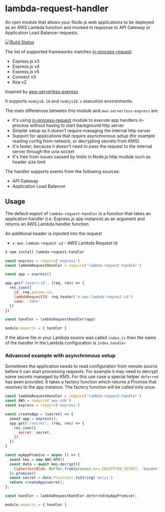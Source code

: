 # lambda-request-handler

An npm module that allows your Node.js web applications to be deployed as an AWS Lambda function and invoked in response to API Gateway or Application Load Balancer requests.

[![Build Status](https://travis-ci.org/janaz/lambda-request-handler.svg?branch=master)](https://travis-ci.org/janaz/lambda-request-handler)

The list of supported frameworks matches [in-process-request](https://github.com/janaz/in-process-request)
* Express.js v3
* Express.js v4
* Express.js v5
* Connect v3
* Koa v2

Inspired by [aws-serverless-express](https://github.com/awslabs/aws-serverless-express)

It supports `nodejs8.10` and `nodejs10.x` execution environments.

The main differences between this module and `aws-serverless-express` are
* It's using [in-process-request](https://github.com/janaz/in-process-request) module to execute app handlers in-process without having to start background http server
* Simpler setup as it doesn't require managing the internal http server
* Support for applications that require asynchronous setup (for example reading config from network, or decrypting secrets from KMS)
* It's faster, because it doesn't need to pass the request to the internal server through the unix socket
* It's free from issues caused by limits in Node.js http module such as header size limit

The handler supports events from the following sources:
- API Gateway
- Application Load Balancer

## Usage

The default export of `lambda-request-handler` is a function that takes an application handler (i.e. Express.js app instance) as an argument and returns an AWS Lambda handler function.

An additional header is injected into the request
* `x-aws-lambda-request-id` - AWS Lambda Request Id

```sh
$ npm install lambda-request-handler
```

```javascript
const express = require('express')
const lambdaRequestHandler = require('lambda-request-handler')

const app = express()

app.get('/user/:id', (req, res) => {
  res.json({
    id: req.params.id,
    lambdaRequestId: req.header('x-aws-lambda-request-id')
    name: 'John'
  })
})

const handler = lambdaRequestHandler(app)

module.exports = { handler }
```

If the above file in your Lambda source was called `index.js` then the name of the handler in the Lambda configuration is `index.handler`

### Advanced example with asynchronous setup

Sometimes the application needs to read configuration from remote source before it can start processing requests. For example it may need to decrypt some secrets managed by KMS. For this use case a special helper `deferred` has been provided. It takes a factory function which returns a Promise that resolves to the app instance. The factory function will be called only once.

```javascript
const lambdaRequestHandler = require('lambda-request-handler')
const AWS = require('aws-sdk')
const express = require('express')

const createApp = (secret) => {
  const app = express();
  app.get('/secret', (req, res) => {
    res.json({
      secret: secret,
    })
  })
}

const myAppPromise = async () => {
  const kms = new AWS.KMS()
  const data = await kms.decrypt({
    CiphertextBlob: Buffer.from(process.env.ENCRYPTED_SECRET, 'base64')
  }).promise()
  const secret = data.Plaintext.toString('ascii')
  return createApp(secret);
};

const handler = lambdaRequestHandler.deferred(myAppPromise);

module.exports = { handler }

```
